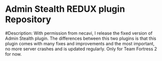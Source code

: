 Admin Stealth REDUX plugin Repository
=============

#Description:
With permission from necavi, I release the fixed version of Admin Stealth plugin.
The differences between this two plugins is that this plugin comes with many fixes 
and improvements and the most important, no more server crashes and is updated
regularly. Only for Team Fortress 2 for now.
